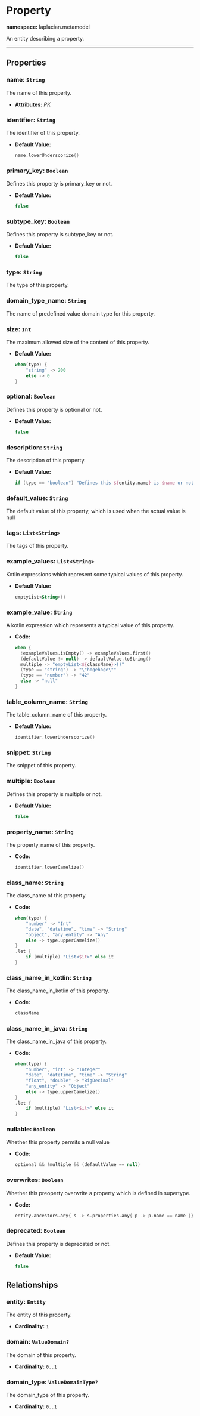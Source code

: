 

# **Property**
**namespace:** laplacian.metamodel

An entity describing a property.



---

## Properties

### name: `String`
The name of this property.
- **Attributes:** *PK*

### identifier: `String`
The identifier of this property.
- **Default Value:**
  ```kotlin
  name.lowerUnderscorize()
  ```

### primary_key: `Boolean`
Defines this property is primary_key or not.
- **Default Value:**
  ```kotlin
  false
  ```

### subtype_key: `Boolean`
Defines this property is subtype_key or not.
- **Default Value:**
  ```kotlin
  false
  ```

### type: `String`
The type of this property.

### domain_type_name: `String`
The name of predefined value domain type for this property.

### size: `Int`
The maximum allowed size of the content of this property.
- **Default Value:**
  ```kotlin
  when(type) {
      "string" -> 200
      else -> 0
  }
  ```

### optional: `Boolean`
Defines this property is optional or not.
- **Default Value:**
  ```kotlin
  false
  ```

### description: `String`
The description of this property.
- **Default Value:**
  ```kotlin
  if (type == "boolean") "Defines this ${entity.name} is $name or not." else "The $name of this ${entity.name}."
  ```

### default_value: `String`
The default value of this property, which is used when the actual value is null


### tags: `List<String>`
The tags of this property.

### example_values: `List<String>`
Kotlin expressions which represent some typical values of this property.

- **Default Value:**
  ```kotlin
  emptyList<String>()
  ```

### example_value: `String`
A kotlin expression which represents a typical value of this property.

- **Code:**
  ```kotlin
  when {
    !exampleValues.isEmpty() -> exampleValues.first()
    (defaultValue != null) -> defaultValue.toString()
    multiple -> "emptyList<${className}>()"
    (type == "string") -> "\"hogehoge\""
    (type == "number") -> "42"
    else -> "null"
  }
  ```

### table_column_name: `String`
The table_column_name of this property.
- **Default Value:**
  ```kotlin
  identifier.lowerUnderscorize()
  ```

### snippet: `String`
The snippet of this property.

### multiple: `Boolean`
Defines this property is multiple or not.
- **Default Value:**
  ```kotlin
  false
  ```

### property_name: `String`
The property_name of this property.
- **Code:**
  ```kotlin
  identifier.lowerCamelize()
  ```

### class_name: `String`
The class_name of this property.
- **Code:**
  ```kotlin
  when(type) {
      "number" -> "Int"
      "date", "datetime", "time" -> "String"
      "object", "any_entity" -> "Any"
      else -> type.upperCamelize()
  }
  .let {
      if (multiple) "List<$it>" else it
  }
  ```

### class_name_in_kotlin: `String`
The class_name_in_kotlin of this property.
- **Code:**
  ```kotlin
  className
  ```

### class_name_in_java: `String`
The class_name_in_java of this property.
- **Code:**
  ```kotlin
  when(type) {
      "number", "int" -> "Integer"
      "date", "datetime", "time" -> "String"
      "float", "double" -> "BigDecimal"
      "any_entity" -> "Object"
      else -> type.upperCamelize()
  }
  .let {
      if (multiple) "List<$it>" else it
  }
  ```

### nullable: `Boolean`
Whether this property permits a null value

- **Code:**
  ```kotlin
  optional && !multiple && (defaultValue == null)
  ```

### overwrites: `Boolean`
Whether this preoperty overwrite a property which is defined in supertype.

- **Code:**
  ```kotlin
  entity.ancestors.any{ s -> s.properties.any{ p -> p.name == name }}
  ```

### deprecated: `Boolean`
Defines this property is deprecated or not.
- **Default Value:**
  ```kotlin
  false
  ```

## Relationships

### entity: `Entity`
The entity of this property.
- **Cardinality:** `1`

### domain: `ValueDomain?`
The domain of this property.
- **Cardinality:** `0..1`

### domain_type: `ValueDomainType?`
The domain_type of this property.
- **Cardinality:** `0..1`
